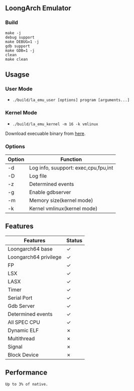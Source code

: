 ## LoongArch Emulator

### Build

```
make -j
debug support
make DEBUG=1 -j
gdb support
make GDB=1 -j
clean
make clean
```

## Usagse

### User Mode
- `./build/la_emu_user [options] program [arguments...]`

### Kernel Mode
- `./build/la_emu_kernel -m 16 -k vmlinux`

Download execuable binary from [here](https://github.com/rrwhx/binary_resource).

### Options

|  Option | Function  |
|---|---|
| -d   | Log info, suupport: exec,cpu,fpu,int  |
| -D   | Log file  |
| -z                 | Determined events  |
| -g                | Enable gdbserver  |
| -m                | Memory size(kernel mode)  |
| -k                | Kernel vmlinux(kernel mode)  |

## Features

|  Features | Status  |
|---|---|
| Loongarch64 base   | &check;  |
| Loongarch64 privilege   | &check;  |
| FP                 | &check;  |
| LSX                | &check;  |
| LASX                | &check;  |
| Timer              | &check;  |
| Serial Port        | &check;  |
| Gdb Server         | &check;  |
| Determined events  | &check;  |
| All SPEC CPU       | &check;  |
| Dynamic ELF        | &cross;  |
| Multithread        | &cross;  |
| Signal             | &cross;  |
| Block Device       | &cross;  |


## Performance
    Up to 3% of native.
